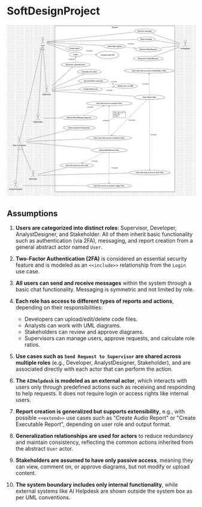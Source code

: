 # SoftDesignProject

![](UseCaseDiagram2.jpg)
 
## Assumptions

1. **Users are categorized into distinct roles**: Supervisor, Developer, AnalystDesigner, and Stakeholder. All of them inherit basic functionality such as authentication (via 2FA), messaging, and report creation from a general abstract actor named `User`.

2. **Two-Factor Authentication (2FA)** is considered an essential security feature and is modeled as an `<<include>>` relationship from the `Login` use case.

3. **All users can send and receive messages** within the system through a basic chat functionality. Messaging is symmetric and not limited by role.

4. **Each role has access to different types of reports and actions**, depending on their responsibilities:
   - Developers can upload/edit/delete code files.
   - Analysts can work with UML diagrams.
   - Stakeholders can review and approve diagrams.
   - Supervisors can manage users, approve requests, and calculate role ratios.

5. **Use cases such as `Send Request to Supervisor` are shared across multiple roles** (e.g., Developer, AnalystDesigner, Stakeholder), and are associated directly with each actor that can perform the action.

6. **The `AIHelpdesk` is modeled as an external actor**, which interacts with users only through predefined actions such as receiving and responding to help requests. It does not require login or access rights like internal users.

7. **Report creation is generalized but supports extensibility**, e.g., with possible `<<extend>>` use cases such as "Create Audio Report" or "Create Executable Report", depending on user role and output format.

8. **Generalization relationships are used for actors** to reduce redundancy and maintain consistency, reflecting the common actions inherited from the abstract `User` actor.

9. **Stakeholders are assumed to have only passive access**, meaning they can view, comment on, or approve diagrams, but not modify or upload content.

10. **The system boundary includes only internal functionality**, while external systems like AI Helpdesk are shown outside the system box as per UML conventions.
